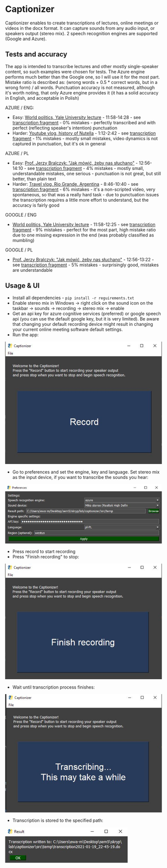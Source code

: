 # Captionizer

Captionizer enables to create transcriptions of lectures, online meetings or videos in the docx format. 
It can capture sounds from any audio input, or speakers output (stereo mix). 
2 speech recognition engines are supported (Google and Azure).


## Tests and accuracy

The app is intended to transcribe lectures and other mostly single-speaker content, so such examples were chosen for tests.
The Azure engine performs much better than the Google one, so I will use it for the most part.
Mistake ratio is described as: (wrong words + 0.5 * correct words, but in a wrong form) / all words.
Punctuation accuracy is not measured, although it's worth noting, that only Azure engine provides it 
(it has a solid accuracy in English, and acceptable in Polish)

AZURE / ENG:

- Easy: [World politics, Yale University lecture](https://youtu.be/BDqvzFY72mg?t=717) - 11:58-14:28 - see 
  [transcription fragment](https://github.com/MaciejMarkiewicz/captionizer/tree/master/src/examples/eng-azure.docx) - 0% mistakes -
  perfectly transcribed and with perfect (reflecting speaker's intention) punctuation
- Harder: [Youtube vlog, history of Nutella](https://www.youtube.com/watch?v=539ynhsbboY?t=72) - 1:12-2:42 - see 
  [transcription fragment](https://github.com/MaciejMarkiewicz/captionizer/tree/master/src/examples/eng-azure-2.docx) - 1% mistakes -
  mostly small mistakes, video dynamics is not captured in punctuation, but it's ok in general

AZURE / PL

- Easy: [Prof. Jerzy Bralczyk: "Jak mówić, żeby nas słuchano"](https://youtu.be/TG4ZAGnlPOY?t=775) - 12:56-14:10 - see 
  [transcription fragment](https://github.com/MaciejMarkiewicz/captionizer/tree/master/src/examples/pl-azure.docx) - 4% mistakes -
  mostly small, understandable mistakes, one serious - punctuation is not great, but still better, than plain text
- Harder: [Travel vlog, Rio Grande, Argentina](https://youtu.be/TaHGtd1WC7A?t=523) - 8:46-10:40 - see 
  [transcription fragment](https://github.com/MaciejMarkiewicz/captionizer/tree/master/src/examples/pl-azure-2.docx) - 6% mistakes -
  it's a non-scripted video, very spontaneous, so that was a really hard task - due to punctuation issues the transcription requires
  a little more effort to understand, but the accuracy is fairly good

GOOGLE / ENG
- [World politics, Yale University lecture](https://youtu.be/BDqvzFY72mg?t=717) - 11:58-12:25 - see 
  [transcription fragment](https://github.com/MaciejMarkiewicz/captionizer/tree/master/src/examples/eng-google.docx) - 9% mistakes - 
  perfect for the most part, high mistake ratio due to one missing expression in the end (was probably classified as mumbling)

GOOGLE / PL

- [Prof. Jerzy Bralczyk: "Jak mówić, żeby nas słuchano"](https://youtu.be/TG4ZAGnlPOY?t=775) - 12:56-13:22 - see 
  [transcription fragment](https://github.com/MaciejMarkiewicz/captionizer/tree/master/src/examples/pl-azure.docx) - 5% mistakes -
  surprisingly good, mistakes are understandable


## Usage & UI

- Install all dependencies - `pip install -r reguirements.txt`
- Enable stereo mix in Windows -> right click on the sound icon on the taskbar -> sounds -> recording -> stereo mix -> enable
- Get an api key for azure cognitive services (preferred) or google speech api (you can use the default google key, but it is very limited). 
  Be aware that changing your default recording device might result in changing your current online meeting software default settings.
- Run the app:

![image info](./src/examples/images/main.JPG)

- Go to preferences and set the engine, key and language. Set stereo mix as the input device, if you want to transcribe the sounds you hear:

![image info](./src/examples/images/preferences.JPG)

- Press record to start recording
- Press "Finish recording" to stop:
  
![image info](./src/examples/images/recording.JPG)

- Wait until transcription process finishes:

![image info](./src/examples/images/transcription.JPG)

- Transcription is stored to the specified path:
  
![image info](./src/examples/images/result.JPG)
